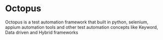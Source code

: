 # Octopus
Octopus is a test automation framework that built in python, selenium, appium automation tools and other test automation concepts like Keyword, Data driven and Hybrid frameworks
